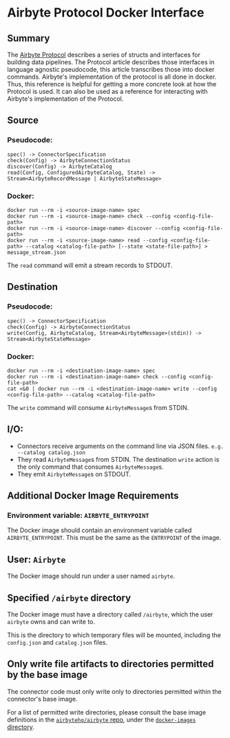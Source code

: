 # Airbyte Protocol Docker Interface

## Summary

The [Airbyte Protocol](airbyte-protocol.md) describes a series of structs and interfaces for building data pipelines. The Protocol article describes those interfaces in language agnostic pseudocode, this article transcribes those into docker commands. Airbyte's implementation of the protocol is all done in docker. Thus, this reference is helpful for getting a more concrete look at how the Protocol is used. It can also be used as a reference for interacting with Airbyte's implementation of the Protocol.

## Source

### Pseudocode:

```
spec() -> ConnectorSpecification
check(Config) -> AirbyteConnectionStatus
discover(Config) -> AirbyteCatalog
read(Config, ConfiguredAirbyteCatalog, State) -> Stream<AirbyteRecordMessage | AirbyteStateMessage>
```

### Docker:

```shell
docker run --rm -i <source-image-name> spec
docker run --rm -i <source-image-name> check --config <config-file-path>
docker run --rm -i <source-image-name> discover --config <config-file-path>
docker run --rm -i <source-image-name> read --config <config-file-path> --catalog <catalog-file-path> [--state <state-file-path>] > message_stream.json
```

The `read` command will emit a stream records to STDOUT.

## Destination

### Pseudocode:

```
spec() -> ConnectorSpecification
check(Config) -> AirbyteConnectionStatus
write(Config, AirbyteCatalog, Stream<AirbyteMessage>(stdin)) -> Stream<AirbyteStateMessage>
```

### Docker:

```shell
docker run --rm -i <destination-image-name> spec
docker run --rm -i <destination-image-name> check --config <config-file-path>
cat <&0 | docker run --rm -i <destination-image-name> write --config <config-file-path> --catalog <catalog-file-path>
```

The `write` command will consume `AirbyteMessage`s from STDIN.

## I/O:

- Connectors receive arguments on the command line via JSON files. `e.g. --catalog catalog.json`
- They read `AirbyteMessage`s from STDIN. The destination `write` action is the only command that consumes `AirbyteMessage`s.
- They emit `AirbyteMessage`s on STDOUT.

## Additional Docker Image Requirements

### Environment variable: `AIRBYTE_ENTRYPOINT` 

The Docker image should contain an environment variable called `AIRBYTE_ENTRYPOINT`. This must be the same as the `ENTRYPOINT` of the image.

## User: `Airbyte`

The Docker image should run under a user named `airbyte`.

## Specified `/airbyte` directory

The Docker image must have a directory called `/airbyte`, which the user `airbyte` owns and can write to.

This is the directory to which temporary files will be mounted, including the `config.json` and `catalog.json` files.

## Only write file artifacts to directories permitted by the base image

The connector code must only write only to directories permitted within the connector's base image.

For a list of permitted write directories, please consult the base image definitions in the [`airbytehq/airbyte` repo](https://github.com/airbytehq/airbyte), under the [`docker-images` directory](https://github.com/airbytehq/airbyte/tree/master/docker-images).
